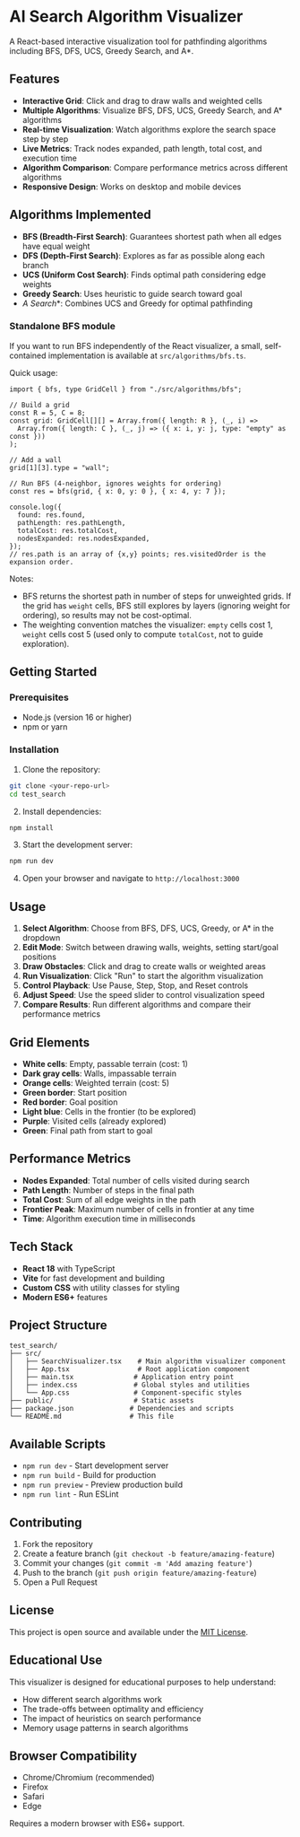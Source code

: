 # AI Search Algorithm Visualizer

A React-based interactive visualization tool for pathfinding algorithms including BFS, DFS, UCS, Greedy Search, and A*.

## Features

- **Interactive Grid**: Click and drag to draw walls and weighted cells
- **Multiple Algorithms**: Visualize BFS, DFS, UCS, Greedy Search, and A* algorithms
- **Real-time Visualization**: Watch algorithms explore the search space step by step
- **Live Metrics**: Track nodes expanded, path length, total cost, and execution time
- **Algorithm Comparison**: Compare performance metrics across different algorithms
- **Responsive Design**: Works on desktop and mobile devices

## Algorithms Implemented

- **BFS (Breadth-First Search)**: Guarantees shortest path when all edges have equal weight
- **DFS (Depth-First Search)**: Explores as far as possible along each branch
- **UCS (Uniform Cost Search)**: Finds optimal path considering edge weights
- **Greedy Search**: Uses heuristic to guide search toward goal
- **A* Search**: Combines UCS and Greedy for optimal pathfinding

### Standalone BFS module

If you want to run BFS independently of the React visualizer, a small, self-contained implementation is available at `src/algorithms/bfs.ts`.

Quick usage:

```
import { bfs, type GridCell } from "./src/algorithms/bfs";

// Build a grid
const R = 5, C = 8;
const grid: GridCell[][] = Array.from({ length: R }, (_, i) =>
  Array.from({ length: C }, (_, j) => ({ x: i, y: j, type: "empty" as const }))
);

// Add a wall
grid[1][3].type = "wall";

// Run BFS (4-neighbor, ignores weights for ordering)
const res = bfs(grid, { x: 0, y: 0 }, { x: 4, y: 7 });

console.log({
  found: res.found,
  pathLength: res.pathLength,
  totalCost: res.totalCost,
  nodesExpanded: res.nodesExpanded,
});
// res.path is an array of {x,y} points; res.visitedOrder is the expansion order.
```

Notes:
- BFS returns the shortest path in number of steps for unweighted grids. If the grid has `weight` cells, BFS still explores by layers (ignoring weight for ordering), so results may not be cost-optimal.
- The weighting convention matches the visualizer: `empty` cells cost 1, `weight` cells cost 5 (used only to compute `totalCost`, not to guide exploration).

## Getting Started

### Prerequisites

- Node.js (version 16 or higher)
- npm or yarn

### Installation

1. Clone the repository:
```bash
git clone <your-repo-url>
cd test_search
```

2. Install dependencies:
```bash
npm install
```

3. Start the development server:
```bash
npm run dev
```

4. Open your browser and navigate to `http://localhost:3000`

## Usage

1. **Select Algorithm**: Choose from BFS, DFS, UCS, Greedy, or A* in the dropdown
2. **Edit Mode**: Switch between drawing walls, weights, setting start/goal positions
3. **Draw Obstacles**: Click and drag to create walls or weighted areas
4. **Run Visualization**: Click "Run" to start the algorithm visualization
5. **Control Playback**: Use Pause, Step, Stop, and Reset controls
6. **Adjust Speed**: Use the speed slider to control visualization speed
7. **Compare Results**: Run different algorithms and compare their performance metrics

## Grid Elements

- **White cells**: Empty, passable terrain (cost: 1)
- **Dark gray cells**: Walls, impassable terrain
- **Orange cells**: Weighted terrain (cost: 5)
- **Green border**: Start position
- **Red border**: Goal position
- **Light blue**: Cells in the frontier (to be explored)
- **Purple**: Visited cells (already explored)
- **Green**: Final path from start to goal

## Performance Metrics

- **Nodes Expanded**: Total number of cells visited during search
- **Path Length**: Number of steps in the final path
- **Total Cost**: Sum of all edge weights in the path
- **Frontier Peak**: Maximum number of cells in frontier at any time
- **Time**: Algorithm execution time in milliseconds

## Tech Stack

- **React 18** with TypeScript
- **Vite** for fast development and building
- **Custom CSS** with utility classes for styling
- **Modern ES6+** features

## Project Structure

```
test_search/
├── src/
│   ├── SearchVisualizer.tsx    # Main algorithm visualizer component
│   ├── App.tsx                 # Root application component
│   ├── main.tsx               # Application entry point
│   ├── index.css              # Global styles and utilities
│   └── App.css                # Component-specific styles
├── public/                    # Static assets
├── package.json              # Dependencies and scripts
└── README.md                 # This file
```

## Available Scripts

- `npm run dev` - Start development server
- `npm run build` - Build for production
- `npm run preview` - Preview production build
- `npm run lint` - Run ESLint

## Contributing

1. Fork the repository
2. Create a feature branch (`git checkout -b feature/amazing-feature`)
3. Commit your changes (`git commit -m 'Add amazing feature'`)
4. Push to the branch (`git push origin feature/amazing-feature`)
5. Open a Pull Request

## License

This project is open source and available under the [MIT License](LICENSE).

## Educational Use

This visualizer is designed for educational purposes to help understand:
- How different search algorithms work
- The trade-offs between optimality and efficiency
- The impact of heuristics on search performance
- Memory usage patterns in search algorithms

## Browser Compatibility

- Chrome/Chromium (recommended)
- Firefox
- Safari
- Edge

Requires a modern browser with ES6+ support.
